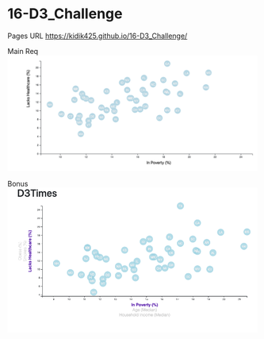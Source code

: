 # 16-D3_Challenge

Pages URL
https://kidik425.github.io/16-D3_Challenge/

Main Req
![main_req](assets/images/main_req.png)

Bonus
![with_bonus](assets/images/with_bonus.png)